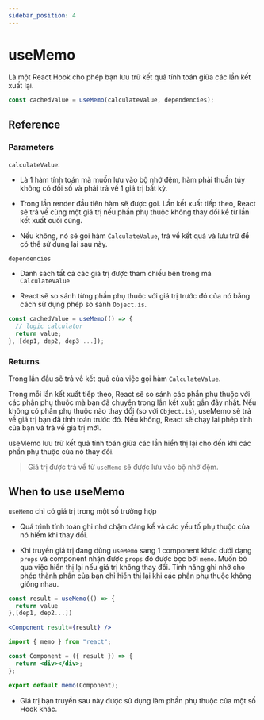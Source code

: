 ```yaml
---
sidebar_position: 4
---
```


# useMemo

Là một React Hook cho phép bạn lưu trữ kết quả tính toán giữa các lần kết xuất lại.

```jsx
const cachedValue = useMemo(calculateValue, dependencies);
```

## Reference

### Parameters

`calculateValue`:

- Là 1 hàm tính toán mà muốn lưu vào bộ nhớ đệm, hàm phải thuần túy không có đối số và phải trả về 1 giá trị bất kỳ.

- Trong lần render đầu tiên hàm sẽ được gọi. Lần kết xuất tiếp theo, React sẽ trả về cùng một giá trị nếu phần phụ thuộc không thay đổi kể từ lần kết xuất cuối cùng.

- Nếu không, nó sẽ gọi hàm `CalculateValue`, trả về kết quả và lưu trữ để có thể sử dụng lại sau này.

`dependencies`

- Danh sách tất cả các giá trị được tham chiếu bên trong mã `CalculateValue`

- React sẽ so sánh từng phần phụ thuộc với giá trị trước đó của nó bằng cách sử dụng phép so sánh `Object.is`.

```jsx
const cachedValue = useMemo(() => {
  // logic calculator
  return value;
}, [dep1, dep2, dep3 ...]);
```

### Returns

Trong lần đầu sẽ trả về kết quả của việc gọi hàm `CalculateValue`.

Trong mỗi lần kết xuất tiếp theo, React sẽ so sánh các phần phụ thuộc với các phần phụ thuộc mà bạn đã chuyển trong lần kết xuất gần đây nhất. Nếu không có phần phụ thuộc nào thay đổi (so với `Object.is`), useMemo sẽ trả về giá trị bạn đã tính toán trước đó. Nếu không, React sẽ chạy lại phép tính của bạn và trả về giá trị mới.

useMemo lưu trữ kết quả tính toán giữa các lần hiển thị lại cho đến khi các phần phụ thuộc của nó thay đổi.

> Giá trị được trả về từ `useMemo` sẽ được lưu vào bộ nhớ đệm.

## When to use useMemo

`useMemo` chỉ có giá trị trong một số trường hợp

- Quá trình tính toán ghi nhớ chậm đáng kể và các yếu tố phụ thuộc của nó hiếm khi thay đổi.

- Khi truyền giá trị đang dùng `useMemo` sang 1 component khác dưới dạng `props` và component nhận được `props` đó được bọc bởi `memo`. Muốn bỏ qua việc hiển thị lại nếu giá trị không thay đổi. Tính năng ghi nhớ cho phép thành phần của bạn chỉ hiển thị lại khi các phần phụ thuộc không giống nhau.

```jsx
const result = useMemo(() => {
  return value
},[dep1, dep2...])

<Component result={result} />
```

```jsx
import { memo } from "react";

const Component = ({ result }) => {
  return <div></div>;
};

export default memo(Component);
```

- Giá trị bạn truyền sau này được sử dụng làm phần phụ thuộc của một số Hook khác.
